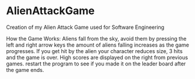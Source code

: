 # AlienAttackGame
Creation of my Alien Attack Game used for Software Engineering

How the Game Works:
Aliens fall from the sky, avoid them by pressing the left and right arrow keys
the amount of aliens falling increases as the game progresses.
If you get hit by the alien your character reduces size, 3 hits and the game is over.
High scores are displayed on the right from previous games. restart the program to see if you made it on the leader board after the game ends.